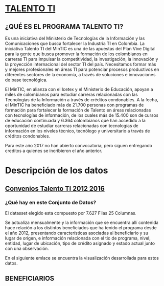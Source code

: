 # [TALENTO TI](http://www.talentoti.gov.co/635/w3-article-14158.html)

## ¿QUÉ ES EL PROGRAMA TALENTO TI?

Es una iniciativa del Ministerio de Tecnologías de la Información y las Comunicaciones que busca fortalecer la Industria TI en Colombia.
La iniciativa Talento TI del MinTIC es una de las apuestas del Plan Vive Digital para la gente que busca promover la formación de los colombianos en carreras TI para impulsar la competitividad, la investigación, la innovación y la proyección internacional del sector TI del país. Necesitamos formar más y mejores profesionales en áreas TI para potenciar procesos productivos en diferentes sectores de la economía, a través de soluciones e innovaciones de base tecnológica.

El MinTIC, en alianza con el Icetex y el Ministerio de Educación, apoyan a miles de colombianos para estudiar carreras relacionadas con las Tecnologías de la Información a través de créditos condonables. A la fecha, el MinTIC ha beneficiado más de 21.700 personas con programas de formación para fortalecer la formación de Talento en áreas relacionadas con tecnologías de información, de los cuales más de 15.400 son de cursos de educación continuada y 6.364 colombianos que han accedido a la oportunidad de estudiar carreras relacionadas con tecnologías de información en los niveles técnico, tecnólogo y universitario a través de créditos condonables.

Para este año 2017 no han abierto convocatoria, pero siguen entregando creditos a quienes se incribieron el año anterior.

# Descripción de los datos 

## [Convenios Talento TI 2012 2016](https://www.datos.gov.co/Ciencia-Tecnolog-a-e-Innovaci-n/Beneficiarios-de-los-Convenios-Talento-TI-2012-201/y77w-v3k8)

### ¿Qué hay en este Conjunto de Datos?
El datasset elegido esta compuesto por 7.627 Filas 25 Columnas.

Se actualiza mensualmente y la información que se encuentra allí contenida hace relación a los distintos beneficiados que ha tenido el programa desde el año 2012, presentando características asociadas al beneficiario y su lugar de origen, e información relacionada con el tio de programa, nivel, entidad, lugar de ubicación, tipo de crédito asignado y estado actual junto con una observación. 

En el siguiente emlace se encuentra la visualización desarrollada para estos datos. 

## BENEFICIARIOS

<html lang="en">
<head>
    <meta charset="utf-8">
    <title>Beneficiarios Talento TI</title>
    <style>
        body {
          font-family: -apple-system, system-ui, BlinkMacSystemFont, "Segoe UI", "Roboto", "Helvetica Neue", Arial, sans-serif;
        }
        label {
          margin-right: 1rem;
        }
        fieldset {
          border: none;
        }
        legend {
          font-weight: bold;
        }
        div.tooltip {
          position: absolute;
          text-align: center;
          width: 100px;
          height: 13px;
          padding: 1px;
          font: 11px sans-serif;
          background: lightgray;
          border: 0px;
          border-radius: 4px;
          pointer-events: none;
        } 
        .axis text {
          font: 10px sans-serif;
        }
      
        .legend text {
          font: 10px sans-serif;
        }
      
        .axis line,
        .axis path {
          fill: none;
          stroke: #000;
          shape-rendering: crispEdges;
        }
      
        .path-line {
          fill: none;
          stroke: yellow;
          stroke-width: 1.5px;
        }
      
        svg {
          background: #f0f0f0;
        }
    </style>
</head>
<body>
    <h1>BENEFICIARIOS TALENTOS TI - 2012-2017</h1>
<img src="./talentoti.jpg" border="0" width="80" height="80">

    <svg width="960" height="500"/>

    <div class="controls"></div>

<script src="//d3js.org/d3.v4.min.js"></script>
<script src="//cdn.jsdelivr.net/lodash/4.17.4/lodash.min.js" charset="utf-8"></script>
<script src="script-compiled-4.js"></script>
<script>
    // change frame height
    d3.select(self.frameElement).style('height', '660px');
</script>

</body>
</html>

## Lo que se espera conseguir con la visualización:

Resumir la distribución de beneficiarios del programa Talentos TI por departamento y programa en cada una de las convocatorias.

Hipotesis: los beneficiarios por departamentos eligen programas de los mismos niveles en las distintas convocatorias. 

## Insights

Por medio de la visualización elegida podemos  determinar que en sus inicios el programa Convenio Talentos TI impulsó a los estudiantes a que se vincularan en programas tecnológicos en su gran mayoría, y en menor proporción programas Universitarios, teniendo la mayor acogida en los departamentos de la zona cafetera en el año 2012 y 2013 primera convocatoria.  Para los años siguientes se vio un incremento y una nivelación hacia los programas de nivel Técnico Laboral y Técnico profesional  y una mayor participación de departamentos de otras zonas del país, con una participación bastante alta en el departamento Nariño para el 2013 y 2014 primera convocatoria.  En la segunda convocatoria del 2014 se ve la inclusión de programas de nivel Maestría y alguna presencia de programas Universitarios.
 
Hacia el año 2015 se puede ver una cobertura muy baja en la asignación de beneficios para todos los niveles, y para los últimos dos años en 2016 y 2017 el mayor incentivo ha sido brindado a estudiantes de carreras universitarias sobre cualquiera de los otros niveles. 
 
Teniendo en cuenta la naturaleza del programa, que está enfocado a carreras del área de TI podemos ver que las tendencias aumentaron cuando se incluyeron programas de fortalecimiento de la industria TI en el país, los departamentos que mayor beneficio han obtenido de las distintas convocatorias son en los que se encuentran las grandes ciudades como el Distrito Capital, y el Valle del Cauca, seguido por ciudades intermedias pero con desarrollo constante tales como las de la zona cafetera, los Santanderes, Boyacá y Nariño.  

De igual manera se puede ver la poca participación del beneficio en estudiantes residentes en la zona costera y en las zonas de los llanos orientales y región pacífica, lo cual podría verse reflejado en el desarrollo más lento en cuanto a tecnología y a oferta de programas de este tipo en esas zonas del país. 

Con respecto a la hipótesis planteada, no puede llegar a concluirse que el nivel de programas elegidos por los beneficiarios por departamento sean los mismos en las distintas convocatorias, ya que no se evidencia en el análisis presentado, adicionalmente la información que se tiene nos presenta claramente que no siempre se benefician programas de los mismo niveles.  Así mismo podemos ver que aunque en la definición del programa no se ha planteado que sea para programas del nivel de matesría existen beneficiarios de ese nivel en algunos periodos.

